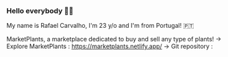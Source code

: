 ### Hello everybody 👋🏼

My name is Rafael Carvalho, I'm 23 y/o and I'm from Portugal! 🇵🇹

MarketPlants, a marketplace dedicated to buy and sell any type of plants!
  -> Explore MarketPlants : https://marketplants.netlify.app/
  -> Git repository :  
<!--
**rafarlho/rafarlho** is a ✨ _special_ ✨ repository because its `README.md` (this file) appears on your GitHub profile.

Here are some ideas to get you started:

- 🔭 I’m currently working on ...
- 🌱 I’m currently learning ...
- 👯 I’m looking to collaborate on ...
- 🤔 I’m looking for help with ...
- 💬 Ask me about ...
- 📫 How to reach me: ...
- 😄 Pronouns: ...
- ⚡ Fun fact: ...
-->

